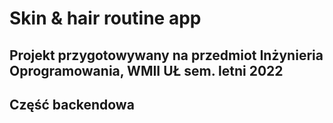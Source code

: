 # Skin & hair routine app

## Projekt przygotowywany na przedmiot Inżynieria Oprogramowania, WMII UŁ sem. letni 2022

## Część backendowa
